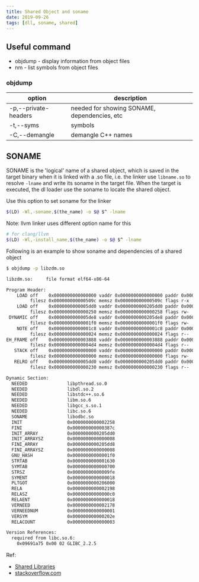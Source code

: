 ```yaml
---
title: Shared Object and soname
date: 2019-09-26
tags: [dll, soname, shared]
---
```



## Useful command
* objdump - display information from object files
* nm - list symbols from object files

### objdump

|option|description|
|----|----|
|-p,--private-headers|needed for showing SONAME, dependencies, etc|
|-t,--syms|symbols|
|-C,--demangle|demangle C++ names|

## SONAME

SONAME is the 'logical' name of a shared object, which is saved in the target binary when it is linked with a .so file, i.e. the linker use ``libname.so`` to resolve ``-lname`` and write its soname in the target file. When the target is executed, the dl loader use the soname to locate the shared object.

Use this option to set soname for the linker
```bash
$(LD) -Wl,-soname,$(the_name) -o $@ $^ -lname
```
Note:
llvm linker uses different option name for this
```bash
# for clang/llvm
$(LD) -Wl,-install_name,$(the_name) -o $@ $^ -lname
```

Following is an example to show soname and dependencies of a shared object
```bash
$ objdump -p libzdm.so

libzdm.so:     file format elf64-x86-64

Program Header:
    LOAD off    0x0000000000000000 vaddr 0x0000000000000000 paddr 0x0000000000000000 align 2**21
         filesz 0x000000000000509c memsz 0x000000000000509c flags r-x
    LOAD off    0x0000000000005dd0 vaddr 0x0000000000205dd0 paddr 0x0000000000205dd0 align 2**21
         filesz 0x0000000000000250 memsz 0x0000000000000258 flags rw-
 DYNAMIC off    0x0000000000005de8 vaddr 0x0000000000205de8 paddr 0x0000000000205de8 align 2**3
         filesz 0x00000000000001f0 memsz 0x00000000000001f0 flags rw-
    NOTE off    0x00000000000001c8 vaddr 0x00000000000001c8 paddr 0x00000000000001c8 align 2**2
         filesz 0x0000000000000024 memsz 0x0000000000000024 flags r--
EH_FRAME off    0x0000000000003888 vaddr 0x0000000000003888 paddr 0x0000000000003888 align 2**2
         filesz 0x00000000000004d4 memsz 0x00000000000004d4 flags r--
   STACK off    0x0000000000000000 vaddr 0x0000000000000000 paddr 0x0000000000000000 align 2**4
         filesz 0x0000000000000000 memsz 0x0000000000000000 flags rw-
   RELRO off    0x0000000000005dd0 vaddr 0x0000000000205dd0 paddr 0x0000000000205dd0 align 2**0
         filesz 0x0000000000000230 memsz 0x0000000000000230 flags r--

Dynamic Section:
  NEEDED               libpthread.so.0
  NEEDED               libdl.so.2
  NEEDED               libstdc++.so.6
  NEEDED               libm.so.6
  NEEDED               libgcc_s.so.1
  NEEDED               libc.so.6
  SONAME               libodbc.so
  INIT                 0x0000000000002258
  FINI                 0x000000000000387c
  INIT_ARRAY           0x0000000000205dd0
  INIT_ARRAYSZ         0x0000000000000008
  FINI_ARRAY           0x0000000000205dd8
  FINI_ARRAYSZ         0x0000000000000008
  GNU_HASH             0x00000000000001f0
  STRTAB               0x0000000000001630
  SYMTAB               0x0000000000000700
  STRSZ                0x00000000000009fe
  SYMENT               0x0000000000000018
  PLTGOT               0x0000000000206000
  RELA                 0x0000000000002198
  RELASZ               0x00000000000000c0
  RELAENT              0x0000000000000018
  VERNEED              0x0000000000002178
  VERNEEDNUM           0x0000000000000001
  VERSYM               0x000000000000202e
  RELACOUNT            0x0000000000000003

Version References:
  required from libc.so.6:
    0x09691a75 0x00 02 GLIBC_2.2.5

```


Ref:

* [Shared Libraries](http://tldp.org/HOWTO/Program-Library-HOWTO/shared-libraries.html)
* [stackoverflow.com](https://stackoverflow.com/questions/12637841/what-is-the-soname-option-for-building-shared-libraries-for)


